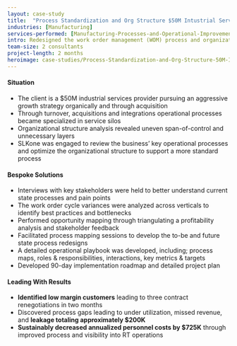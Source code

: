 ```yaml
---
layout: case-study
title:  "Process Standardization and Org Structure $50M Intustrial Services Provider"
industries: [Manufacturing]
services-performed: [Manufacturing-Processes-and-Operational-Improvements]
intro: Redesigned the work order management (WOM) process and organizational structure for a growing industrial services firm actively undergoing integration and restructuring
team-size: 2 consultants
project-length: 2 months
heroimage: case-studies/Process-Standardization-and-Org-Structure-50M-Intustrial-Services-Provider.jpg
---
```


#### Situation
- The client is a $50M industrial services provider pursuing an aggressive growth strategy organically and through acquisition
- Through turnover, acquisitions and integrations operational processes became specialized in service silos
- Organizational structure analysis revealed uneven span-of-control and unnecessary layers
- SLKone was engaged to review the business’ key operational processes and optimize the organizational structure to support a more standard process

#### Bespoke Solutions
- Interviews with key stakeholders were held to better understand current state processes and pain points
- The work order cycle variances were analyzed across verticals to identify best practices and bottlenecks
- Performed opportunity mapping through triangulating a profitability analysis and stakeholder feedback 
- Facilitated process mapping sessions to develop the to-be and future state process redesigns
- A detailed operational playbook was developed, including; process maps, roles & responsibilities, interactions, key metrics & targets
- Developed 90-day implementation roadmap and detailed project plan

#### Leading With Results
- **Identified low margin customers** leading to three contract renegotiations in two months 
- Discovered process gaps leading to under utilization, missed revenue, and **leakage totaling approximately $200K**
- **Sustainably decreased annualized personnel costs by $725K** through improved process and visibility into  RT operations 
